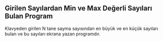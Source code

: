 ## Girilen Sayılardan Min ve Max Değerli Sayıları Bulan Program 

Klavyeden girilen N tane sayma sayısından en büyük ve en küçük sayıları bulan ve bu sayıları ekrana yazan programdır.
